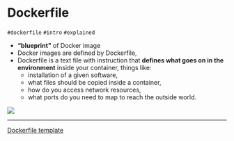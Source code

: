# Dockerfile

`#dockerfile` `#intro` `#explained`

- **“blueprint”** of Docker image
- Docker images are defined by Dockerfile,
- Dockerfile is a text file with instruction that **defines what goes on in the environment** inside your container, things like:
    - installation of a given software,
    - what files should be copied inside a container,
    - how do you access network resources,
    - what ports do you need to map to reach the outside world.

![](ATTACHMENTS/Pasted-image-20220720002729.png)
    

---
[Dockerfile template](Dockerfile%20template.md)